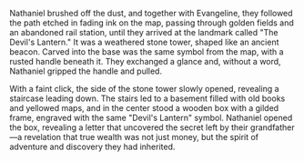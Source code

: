 Nathaniel brushed off the dust, and together with Evangeline, they followed the path etched in fading ink on the map, passing through golden fields and an abandoned rail station, until they arrived at the landmark called "The Devil's Lantern." It was a weathered stone tower, shaped like an ancient beacon. Carved into the base was the same symbol from the map, with a rusted handle beneath it. They exchanged a glance and, without a word, Nathaniel gripped the handle and pulled.

With a faint click, the side of the stone tower slowly opened, revealing a staircase leading down. The stairs led to a basement filled with old books and yellowed maps, and in the center stood a wooden box with a gilded frame, engraved with the same "Devil's Lantern" symbol. Nathaniel opened the box, revealing a letter that uncovered the secret left by their grandfather—a revelation that true wealth was not just money, but the spirit of adventure and discovery they had inherited.